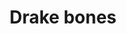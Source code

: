 ---
layout: item
title: Drake bones
item-id: 22783
datatable: true
id: 22783
name: "Drake bones"
members: true
lowalch: 64
highalch: 96
examine: "The bones of a ferocious Drake."
monsters:
  - id: 8612
    name: "Drake"
    members: true
    combat_level: 192
    wiki_url: "https://oldschool.runescape.wiki/w/Drake"
    drops:
      - quantity: "1"
        rarity: 1
        drop_requirements: null
  - id: 10400
    name: "Guardian Drake"
    members: true
    combat_level: 386
    wiki_url: "https://oldschool.runescape.wiki/w/Guardian_Drake"
    drops:
      - quantity: "1"
        rarity: 1
        drop_requirements: null
---